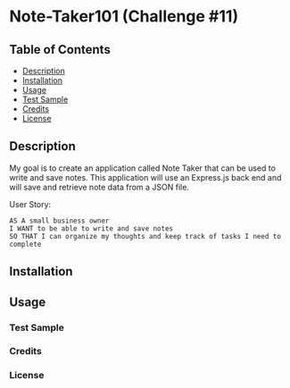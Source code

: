 # Note-Taker101 (Challenge #11)

## Table of Contents

- [Description](#description)
- [Installation](#installation)
- [Usage](#usage)
- [Test Sample](#test-sample)
- [Credits](#credits)
- [License](#license)

## Description

My goal is to create an application called Note Taker that can be used to write and save notes. This application will use an Express.js back end and will save and retrieve note data from a JSON file.

User Story:

``````
AS A small business owner
I WANT to be able to write and save notes
SO THAT I can organize my thoughts and keep track of tasks I need to complete
``````

## Installation

## Usage

### Test Sample

### Credits

### License